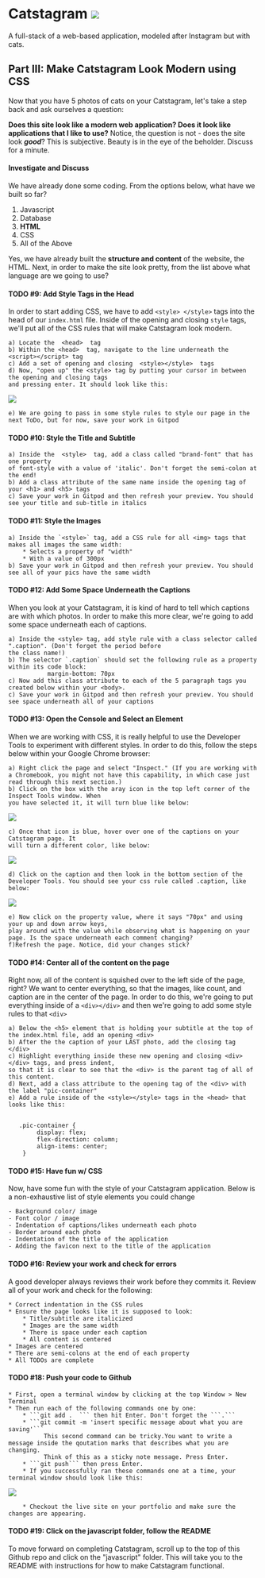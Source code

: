 # Catstagram  <img src="../favicon.ico" style="max-height: 30px">
A full-stack of a web-based application, modeled after Instagram but with cats. 

## Part III: Make Catstagram Look Modern using CSS
Now that you have 5 photos of cats on your Catstagram, let's take a step back and ask ourselves a question: 

**Does this site look like a modern web application? Does it look like applications that I like to use?** Notice, the question is not - does the site look ***good***? This is subjective. 
Beauty is in the eye of the beholder. Discuss for a minute. 

#### Investigate and Discuss
We have already done some coding. From the options below, what have we built so far? 

1. Javascript
2. Database
3. **HTML**
4. CSS
5. All of the Above

Yes, we have already built the **structure and content** of the website, the HTML.
Next, in order to make the site look pretty, from the list above what language are we going to use? 
 
#### TODO #9: Add Style Tags in the Head
In order to start adding CSS, we have to add ```<style> </style>``` tags into the head of 
our ```index.html``` file. Inside of the opening and closing ```style``` tags, we'll put all of the CSS rules
that will make Catstagram look modern. 

    a) Locate the  <head>  tag
    b) Within the <head>  tag, navigate to the line underneath the  <script></script> tag
    c) Add a set of opening and closing  <style></style>  tags
    d) Now, "open up" the <style> tag by putting your cursor in between the opening and closing tags
    and pressing enter. It should look like this: 
<img src="../img/head_tag.png" style="max-height: 450px">
    
    e) We are going to pass in some style rules to style our page in the next ToDo, but for now, save your work in Gitpod

 
#### TODO #10: Style the Title and Subtitle

    a) Inside the  <style>  tag, add a class called "brand-font" that has one property 
    of font-style with a value of 'italic'. Don't forget the semi-colon at the end!
    b) Add a class attribute of the same name inside the opening tag of your <h1> and <h5> tags
    c) Save your work in Gitpod and then refresh your preview. You should see your title and sub-title in italics

#### TODO #11: Style the Images

    a) Inside the `<style>` tag, add a CSS rule for all <img> tags that makes all images the same width:
        * Selects a property of "width"
        * With a value of 300px
    b) Save your work in Gitpod and then refresh your preview. You should see all of your pics have the same width

#### TODO #12: Add Some Space Underneath the Captions

When you look at your Catstagram, it is kind of hard to tell which captions
are with which photos. In order to make this more clear, we're going to add some 
space underneath each of captions. 

    a) Inside the <style> tag, add style rule with a class selector called ".caption". (Don't forget the period before
    the class name!)
    b) The selector `.caption` should set the following rule as a property within its code block:
               margin-bottom: 70px
    c) Now add this class attribute to each of the 5 paragraph tags you created below within your <body>. 
    c) Save your work in Gitpod and then refresh your preview. You should see space underneath all of your captions
    
    
#### TODO #13: Open the Console and Select an Element
When we are working with CSS, it is really helpful to use the Developer Tools to experiment 
with different styles. In order to do this, follow the steps below within your Google Chrome browser:

    a) Right click the page and select "Inspect." (If you are working with a Chromebook, you might not have this capability, in which case just read through this next section.)
    b) Click on the box with the aray icon in the top left corner of the Inspect Tools window. When
    you have selected it, it will turn blue like below:
<img src="../img/inspect_tool.png" style="max-height: 450px">

    c) Once that icon is blue, hover over one of the captions on your Catstagram page. It
    will turn a different color, like below:
<img src="../img/hover_over.png" style="max-height: 450px">

    d) Click on the caption and then look in the bottom section of the 
    Developer Tools. You should see your css rule called .caption, like below:
<img src="../img/caption.png" style="max-height: 450px">

    e) Now click on the property value, where it says "70px" and using your up and down arrow keys,
    play around with the value while observing what is happening on your page. Is the space underneath each comment changing?
    f)Refresh the page. Notice, did your changes stick?
    
#### TODO #14: Center all of the content on the page
Right now, all of the content is squished over to the left side of the page, right?
We want to center everything, so that the images, like count, and caption are in the center of the page.
In order to do this, we're going to put everything inside of a  ```<div></div>``` and then we're going to add some 
style rules to that ```<div>```

    a) Below the <h5> element that is holding your subtitle at the top of the index.html file, add an opening <div>
    b) After the the caption of your LAST photo, add the closing tag </div>
    c) Highlight everything inside these new opening and closing <div> </div> tags, and press indent,
    so that it is clear to see that the <div> is the parent tag of all of this content. 
    d) Next, add a class attribute to the opening tag of the <div> with the label "pic-container" 
    e) Add a rule inside of the <style></style> tags in the <head> that looks like this:
    
        
       .pic-container {
            display: flex;
            flex-direction: column;
            align-items: center;
        }

#### TODO #15: Have fun w/ CSS
Now, have some fun with the style of your Catstagram application. Below is a non-exhaustive list of style elements you could change

    - Background color/ image
    - Font color / image
    - Indentation of captions/likes underneath each photo
    - Border around each photo
    - Indentation of the title of the application
    - Adding the favicon next to the title of the application
        
    
#### TODO #16: Review your work and check for errors
A good developer always reviews their work before they commits it. Review all of your work and check for the following:

    * Correct indentation in the CSS rules
    * Ensure the page looks like it is supposed to look:
        * Title/subtitle are italicized
        * Images are the same width
        * There is space under each caption
        * All content is centered
    * Images are centered
    * There are semi-colons at the end of each property
    * All TODOs are complete
    
    
    
#### TODO #18: Push your code to Github
    * First, open a terminal window by clicking at the top Window > New Terminal
    * Then run each of the following commands one by one:
        * ```git add .  ``` then hit Enter. Don't forget the ```.```
        * ```git commit -m 'insert specific message about what you are saving'``` 
              This second command can be tricky.You want to write a message inside the qoutation marks that describes what you are changing. 
              Think of this as a sticky note message. Press Enter. 
        * ```git push``` then press Enter. 
        * If you successfully ran these commands one at a time, your terminal window should look like this:
        
  <img src="../img/successful_push.png" style="max-height: 450px">
           
        * Checkout the live site on your portfolio and make sure the changes are appearing.

#### TODO #19: Click on the javascript folder, follow the README
To move forward on completing Catstagram, scroll up to the top of this Github repo and click
on the "javascript" folder. This will take you to the README with instructions for how to make
Catstagram functional. 

